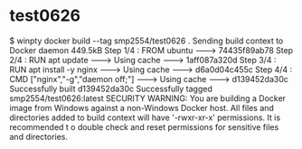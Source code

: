 # test0626

$ winpty docker build --tag smp2554/test0626 .
Sending build context to Docker daemon  449.5kB
Step 1/4 : FROM ubuntu
 ---> 74435f89ab78
Step 2/4 : RUN apt update
 ---> Using cache
 ---> 1aff087a320d
Step 3/4 : RUN apt install -y nginx
 ---> Using cache
 ---> d6a0d04c455c
Step 4/4 : CMD ["nginx","-g","daemon off;"]
 ---> Using cache
 ---> d139452da30c
Successfully built d139452da30c
Successfully tagged smp2554/test0626:latest
SECURITY WARNING: You are building a Docker image from Windows against a non-Windows Docker host. All
 files and directories added to build context will have '-rwxr-xr-x' permissions. It is recommended t
o double check and reset permissions for sensitive files and directories.
